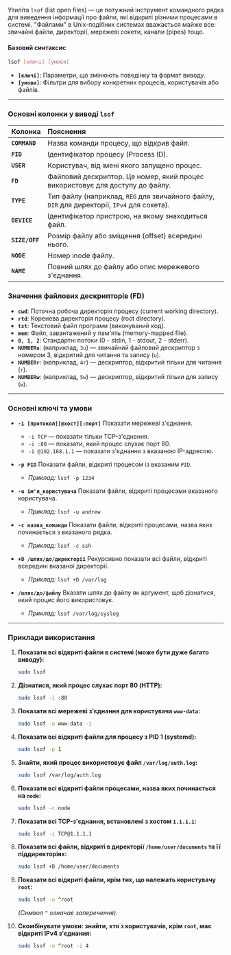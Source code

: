 Утиліта `lsof` (list open files) — це потужний інструмент командного рядка для виведення інформації про файли, які відкриті різними процесами в системі. "Файлами" в Unix-подібних системах вважається майже все: звичайні файли, директорії, мережеві сокети, канали (pipes) тощо.

#### **Базовий синтаксис**

```bash
lsof [ключі] [умови]
```

*   **`[ключі]`**: Параметри, що змінюють поведінку та формат виводу.
*   **`[умови]`**: Фільтри для вибору конкретних процесів, користувачів або файлів.

---

### **Основні колонки у виводі `lsof`**

| Колонка | Пояснення |
| :--- | :--- |
| **`COMMAND`** | Назва команди процесу, що відкрив файл. |
| **`PID`** | Ідентифікатор процесу (Process ID). |
| **`USER`** | Користувач, від імені якого запущено процес. |
| **`FD`** | Файловий дескриптор. Це номер, який процес використовує для доступу до файлу. |
| **`TYPE`** | Тип файлу (наприклад, `REG` для звичайного файлу, `DIR` для директорії, `IPv4` для сокета). |
| **`DEVICE`** | Ідентифікатор пристрою, на якому знаходиться файл. |
| **`SIZE/OFF`** | Розмір файлу або зміщення (offset) всередині нього. |
| **`NODE`** | Номер inode файлу. |
| **`NAME`** | Повний шлях до файлу або опис мережевого з'єднання. |

### **Значення файлових дескрипторів (FD)**

*   **`cwd`**: Поточна робоча директорія процесу (current working directory).
*   **`rtd`**: Коренева директорія процесу (root directory).
*   **`txt`**: Текстовий файл програми (виконуваний код).
*   **`mem`**: Файл, завантажений у пам'ять (memory-mapped file).
*   **`0, 1, 2`**: Стандартні потоки (0 - stdin, 1 - stdout, 2 - stderr).
*   **`NUMBERu`**: (наприклад, `3u`) — звичайний файловий дескриптор з номером 3, відкритий для читання та запису (`u`).
*   **`NUMBERr`**: (наприклад, `4r`) — дескриптор, відкритий тільки для читання (`r`).
*   **`NUMBERw`**: (наприклад, `5w`) — дескриптор, відкритий тільки для запису (`w`).

---

### **Основні ключі та умови**

*   **`-i [протокол][@хост][:порт]`**
    Показати мережеві з'єднання.
    *   `-i TCP` — показати тільки TCP-з'єднання.
    *   `-i :80` — показати, який процес слухає порт 80.
    *   `-i @192.168.1.1` — показати з'єднання з вказаною IP-адресою.

*   **`-p PID`**
    Показати файли, відкриті процесом із вказаним `PID`.
    *   *Приклад:* `lsof -p 1234`

*   **`-u ім'я_користувача`**
    Показати файли, відкриті процесами вказаного користувача.
    *   *Приклад:* `lsof -u andrew`

*   **`-c назва_команди`**
    Показати файли, відкриті процесами, назва яких починається з вказаного рядка.
    *   *Приклад:* `lsof -c ssh`

*   **`+D /шлях/до/директорії`**
    Рекурсивно показати всі файли, відкриті всередині вказаної директорії.
    *   *Приклад:* `lsof +D /var/log`

*   **`/шлях/до/файлу`**
    Вказати шлях до файлу як аргумент, щоб дізнатися, який процес його використовує.
    *   *Приклад:* `lsof /var/log/syslog`

---

### **Приклади використання**

1.  **Показати всі відкриті файли в системі (може бути дуже багато виводу):**
    ```bash
    sudo lsof
    ```

2.  **Дізнатися, який процес слухає порт 80 (HTTP):**
    ```bash
    sudo lsof -i :80
    ```

3.  **Показати всі мережеві з'єднання для користувача `www-data`:**
    ```bash
    sudo lsof -u www-data -i
    ```

4.  **Показати всі відкриті файли для процесу з PID 1 (systemd):**
    ```bash
    sudo lsof -p 1
    ```

5.  **Знайти, який процес використовує файл `/var/log/auth.log`:**
    ```bash
    sudo lsof /var/log/auth.log
    ```

6.  **Показати всі відкриті файли процесами, назва яких починається на `node`:**
    ```bash
    sudo lsof -c node
    ```

7.  **Показати всі TCP-з'єднання, встановлені з хостом `1.1.1.1`:**
    ```bash
    sudo lsof -i TCP@1.1.1.1
    ```

8.  **Показати всі файли, відкриті в директорії `/home/user/documents` та її піддиректоріях:**
    ```bash
    sudo lsof +D /home/user/documents
    ```

9.  **Показати всі відкриті файли, крім тих, що належать користувачу `root`:**
    ```bash
    sudo lsof -u ^root
    ```
    *(Символ `^` означає заперечення).*

10. **Скомбінувати умови: знайти, хто з користувачів, крім `root`, має відкриті IPv4 з'єднання:**
    ```bash
    sudo lsof -u ^root -i 4
    ```
